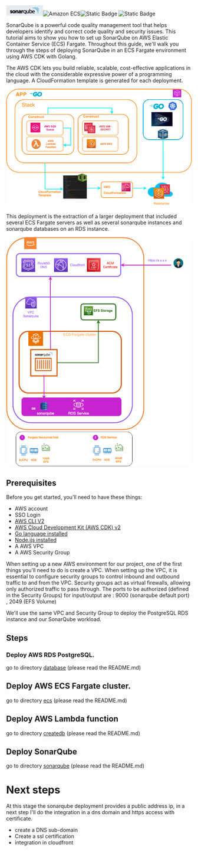  ![SonarQube](images/sonar.png)![Amazon ECS](https://img.shields.io/static/v1?style=for-the-badge&message=Amazon+ECS&color=222222&logo=Amazon+ECS&logoColor=FF9900&label=)![Static Badge](https://img.shields.io/badge/Go-v1.21-blue:) ![Static Badge](https://img.shields.io/badge/AWS_CDK-v2.96.2-blue:)



SonarQube is a powerful code quality management tool that helps developers identify and correct code quality and security issues.
This tutorial aims to show you how to set up SonarQube on AWS Elastic Container Service (ECS) Fargate. Throughout this guide, we'll walk you through the steps of deploying SonarQube in an ECS Fargate environment using AWS CDK with Golang.

The AWS CDK lets you build reliable, scalable, cost-effective applications in the cloud with the considerable expressive power of a programming language.
A CloudFormation template is generated for each deployment.

![Flow CDK](images/diagramcdk.png)


This deployment is the extraction of a larger deployment that included several ECS Fargate servers as well as several sonarqube instances and sonarqube databases on an RDS instance.

![Azure AKS, Azure AKS](/images/aws-ecs-fargate-sonar.png)

## Prerequisites

Before you get started, you’ll need to have these things:

* AWS account
* SSO Login
* [AWS CLI V2](https://docs.aws.amazon.com/cli/latest/userguide/getting-started-install.html)
* [AWS Cloud Development Kit (AWS CDK) v2](https://docs.aws.amazon.com/cdk/v2/guide/getting_started.html)
* [Go language installed](https://go.dev/)
* [Node.jjs installed](https://nodejs.org/en)
* A AWS VPC
* A AWS Security Group

When setting up a new AWS environment for our project, one of the first things you'll need to do is create a VPC.
When setting up the VPC, it is essential to configure security groups to control inbound and outbound traffic to and from the VPC. Security groups act as virtual firewalls, allowing only authorized traffic to pass through.
The ports to be authorized (defined in the Security Groups) for input/output are : 9000 (sonarqube default port) , 2049 (EFS Volume) 

We'll use the same VPC and Security Group to deploy the PostgreSQL RDS instance and our SonarQube workload.

## Steps

### Deploy AWS RDS PostgreSQL.

go to directory [database](https://github.com/colussim/AWS_ECS_FARGATE_SONARQUBE/tree/main/database) (please read the README.md)

## Deploy AWS ECS Fargate cluster.

go to directory [ecs](https://github.com/colussim/AWS_ECS_FARGATE_SONARQUBE/tree/main/ecs) (please read the README.md)

## Deploy AWS Lambda function 

go to directory [createdb](https://github.com/colussim/AWS_ECS_FARGATE_SONARQUBE/tree/main/createdb) (please read the README.md)

## Deploy SonarQube

go to directory [sonarqube](https://github.com/colussim/AWS_ECS_FARGATE_SONARQUBE/tree/main/sonarqube) (please read the README.md)



# Next steps

At this stage the sonarqube deployment provides a public address ip, in a next step I'll do the integration in a dns domain and https access with certificate.

- create a DNS sub-domain
- Create a ssl certification 
- integration in cloudfront
